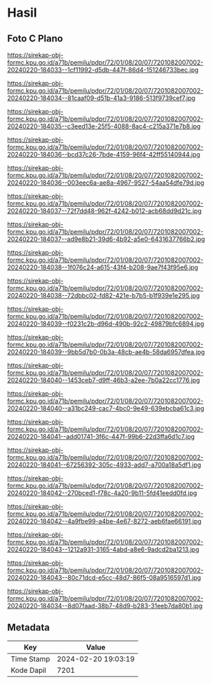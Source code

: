 # Hasil

## Foto C Plano

https://sirekap-obj-formc.kpu.go.id/a71b/pemilu/pdpr/72/01/08/20/07/7201082007002-20240220-184033--1cf11992-d5db-447f-86d4-151246733bec.jpg

https://sirekap-obj-formc.kpu.go.id/a71b/pemilu/pdpr/72/01/08/20/07/7201082007002-20240220-184034--81caaf09-d51b-41a3-9186-513f9739cef7.jpg

https://sirekap-obj-formc.kpu.go.id/a71b/pemilu/pdpr/72/01/08/20/07/7201082007002-20240220-184035--c3eed13e-25f5-4088-8ac4-c215a371e7b8.jpg

https://sirekap-obj-formc.kpu.go.id/a71b/pemilu/pdpr/72/01/08/20/07/7201082007002-20240220-184036--bcd37c26-7bde-4159-96f4-42ff55140944.jpg

https://sirekap-obj-formc.kpu.go.id/a71b/pemilu/pdpr/72/01/08/20/07/7201082007002-20240220-184036--003eec6a-ae8a-4967-9527-54aa54dfe79d.jpg

https://sirekap-obj-formc.kpu.go.id/a71b/pemilu/pdpr/72/01/08/20/07/7201082007002-20240220-184037--72f7dd48-962f-4242-b012-acb68dd9d21c.jpg

https://sirekap-obj-formc.kpu.go.id/a71b/pemilu/pdpr/72/01/08/20/07/7201082007002-20240220-184037--ad9e8b21-39d6-4b92-a5e0-6431637766b2.jpg

https://sirekap-obj-formc.kpu.go.id/a71b/pemilu/pdpr/72/01/08/20/07/7201082007002-20240220-184038--1f076c24-a615-43f4-b208-9ae7f43f95e6.jpg

https://sirekap-obj-formc.kpu.go.id/a71b/pemilu/pdpr/72/01/08/20/07/7201082007002-20240220-184038--72dbbc02-fd82-421e-b7b5-b1f939e1e295.jpg

https://sirekap-obj-formc.kpu.go.id/a71b/pemilu/pdpr/72/01/08/20/07/7201082007002-20240220-184039--f0231c2b-d96d-490b-92c2-49879bfc6894.jpg

https://sirekap-obj-formc.kpu.go.id/a71b/pemilu/pdpr/72/01/08/20/07/7201082007002-20240220-184039--9bb5d7b0-0b3a-48cb-ae4b-58da6957dfea.jpg

https://sirekap-obj-formc.kpu.go.id/a71b/pemilu/pdpr/72/01/08/20/07/7201082007002-20240220-184040--1453ceb7-d9ff-46b3-a2ee-7b0a22cc1776.jpg

https://sirekap-obj-formc.kpu.go.id/a71b/pemilu/pdpr/72/01/08/20/07/7201082007002-20240220-184040--a31bc249-cac7-4bc0-9e49-639ebcba61c3.jpg

https://sirekap-obj-formc.kpu.go.id/a71b/pemilu/pdpr/72/01/08/20/07/7201082007002-20240220-184041--add01741-3f6c-447f-99b6-22d3ffa6d1c7.jpg

https://sirekap-obj-formc.kpu.go.id/a71b/pemilu/pdpr/72/01/08/20/07/7201082007002-20240220-184041--67256392-305c-4933-add7-a700a18a5df1.jpg

https://sirekap-obj-formc.kpu.go.id/a71b/pemilu/pdpr/72/01/08/20/07/7201082007002-20240220-184042--270bced1-f78c-4a20-9b11-5fd41eedd0fd.jpg

https://sirekap-obj-formc.kpu.go.id/a71b/pemilu/pdpr/72/01/08/20/07/7201082007002-20240220-184042--4a9fbe99-a4be-4e67-8272-aeb6fae66191.jpg

https://sirekap-obj-formc.kpu.go.id/a71b/pemilu/pdpr/72/01/08/20/07/7201082007002-20240220-184043--1212a931-3165-4abd-a8e6-9adcd2ba1213.jpg

https://sirekap-obj-formc.kpu.go.id/a71b/pemilu/pdpr/72/01/08/20/07/7201082007002-20240220-184043--80c71dcd-e5cc-48d7-86f5-08a9516597d1.jpg

https://sirekap-obj-formc.kpu.go.id/a71b/pemilu/pdpr/72/01/08/20/07/7201082007002-20240220-184034--8d07faad-38b7-48d9-b283-31eeb7da80b1.jpg


## Metadata

| Key        | Value               |
| ---------- | ------------------- |
| Time Stamp | 2024-02-20 19:03:19 |
| Kode Dapil | 7201                |



